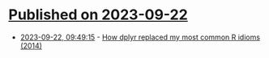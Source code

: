 # [Published on 2023-09-22](index.md)

* [2023-09-22, 09:49:15](https://lobste.rs/s/lqasvg/how_dplyr_replaced_my_most_common_r_idioms) - [How dplyr replaced my most common R idioms (2014)](https://web.archive.org/web/20200223002527/http://www.onthelambda.com/2014/02/10/how-dplyr-replaced-my-most-common-r-idioms/)
